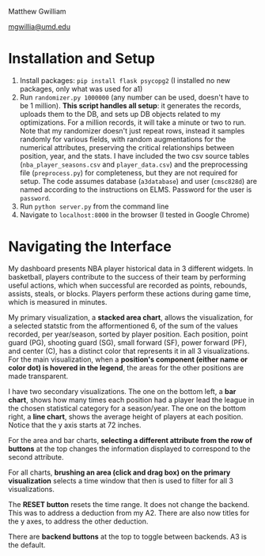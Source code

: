 Matthew Gwilliam

mgwillia@umd.edu

# Installation and Setup

1. Install packages: `pip install flask psycopg2` (I installed no new packages, only what was used for a1)
2. Run `randomizer.py 1000000` (any number can be used, doesn't have to be 1 million). **This script handles all setup**: it generates the records, uploads them to the DB, and sets up DB objects related to my optimizations. For a million records, it will take a minute or two to run. Note that my randomizer doesn't just repeat rows, instead it samples randomly for various fields, with random augmentations for the numerical attributes, preserving the critical relationships between position, year, and the stats. I have included the two csv source tables (`nba_player_seasons.csv` and `player_data.csv`) and the preprocessing file (`preprocess.py`) for completeness, but they are not required for setup. The code assumes database (`a3database`) and user (`cmsc828d`) are named according to the instructions on ELMS. Password for the user is `password`.
3. Run `python server.py` from the command line
4. Navigate to `localhost:8000` in the browser (I tested in Google Chrome)

# Navigating the Interface

My dashboard presents NBA player historical data in 3 different widgets. In basketball, players contribute to the success of their team by performing useful actions, which when successful are recorded as points, rebounds, assists, steals, or blocks. Players perform these actions during game time, which is measured in minutes.

My primary visualization, a **stacked area chart**, allows the visualization, for a selected statstic from the afformentioned 6, of the sum of the values recorded, per year/season, sorted by player position. Each position, point guard (PG), shooting guard (SG), small forward (SF), power forward (PF), and center (C), has a distinct color that represents it in all 3 visualizations. For the main visualization, when a **position's component (either name or color dot) is hovered in the legend**, the areas for the other positions are made transparent.

I have two secondary visualizations. The one on the bottom left, a **bar chart**, shows how many times each position had a player lead the league in the chosen statistical category for a season/year. The one on the bottom right, a **line chart**, shows the average height of players at each position. Notice that the y axis starts at 72 inches.

For the area and bar charts, **selecting a different attribute from the row of buttons** at the top changes the information displayed to correspond to the second attribute.

For all charts, **brushing an area (click and drag box) on the primary visualization** selects a time window that then is used to filter for all 3 visualizations.

The **RESET button** resets the time range. It does not change the backend. This was to address a deduction from my A2. There are also now titles for the y axes, to address the other deduction.

There are **backend buttons** at the top to toggle between backends. A3 is the default.
